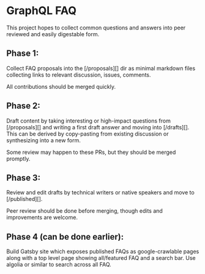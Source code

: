 # GraphQL FAQ

This project hopes to collect common questions and answers into peer reviewed
and easily digestable form.

## Phase 1:

Collect FAQ proposals into the [/proposals][] dir as minimal markdown files
collecting links to relevant discussion, issues, comments.

All contributions should be merged quickly.

## Phase 2:

Draft content by taking interesting or high-impact questions from [/proposals][]
and writing a first draft answer and moving into [/drafts][]. This can be derived by copy-pasting from
existing discussion or synthesizing into a new form.

Some review may happen to these PRs, but they should be merged promptly.

## Phase 3:

Review and edit drafts by technical writers or native speakers and move to [/published][].

Peer review should be done before merging, though edits and improvements are welcome.

## Phase 4 (can be done earlier):

Build Gatsby site which exposes published FAQs as google-crawlable pages along with
a top level page showing all/featured FAQ and a search bar. Use algolia or similar
to search across all FAQ.